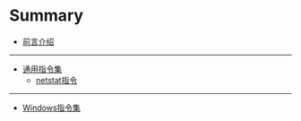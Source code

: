 # Summary

* [前言介绍](README.md)

---

* [通用指令集](docs/chapter-1/README.md)
  + [netstat指令](docs/chapter-1/netstat指令查看并杀死指定端口进程.md)

---

* [Windows指令集](docs/chapter-2/README.md)
